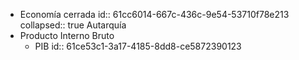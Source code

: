 - Economía cerrada 
  id:: 61cc6014-667c-436c-9e54-53710f78e213
  collapsed:: true
  Autarquía
- Producto Interno Bruto
	- PIB
	  id:: 61ce53c1-3a17-4185-8dd8-ce5872390123